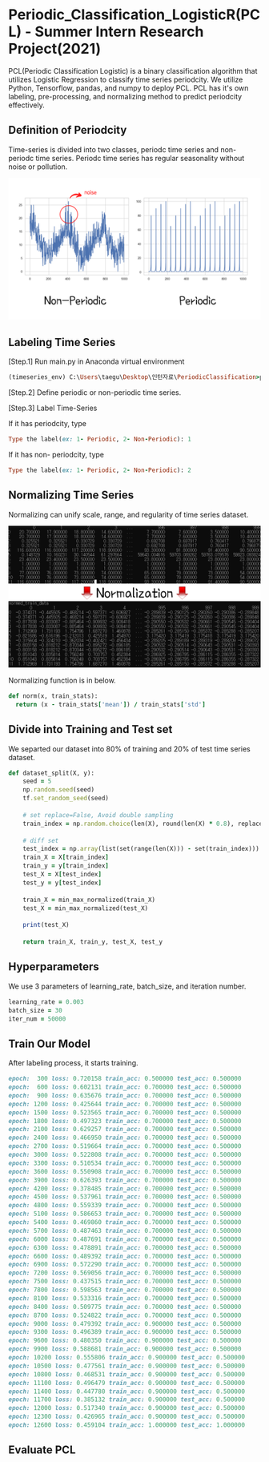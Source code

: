 # Periodic_Classification_LogisticR(PCL) - Summer Intern Research Project(2021)

PCL(Periodic Classification Logistic) is a binary classification algorithm that utilizes Logistic Regression to classify time series periodcity. We utilize Python, Tensorflow, pandas, and numpy to deploy PCL. PCL has it's own labeling, pre-processing, and normalizing method to predict periodcity effectively.

## Definition of Periodcity

Time-series is divided into two classes, periodc time series and non-periodc time series. Periodc time series has regular seasonality without noise or pollution. 

![Watch the video](resource1.png)

## Labeling Time Series

[Step.1] Run main.py in Anaconda virtual environment
```rb
(timeseries_env) C:\Users\taegu\Desktop\인턴자료\PeriodicClassification>python logistic_regression.py
```
[Step.2] Define periodic or non-periodic time series.

[Step.3] Label Time-Series

If it has periodcity, type
```rb
Type the label(ex: 1- Periodic, 2- Non-Periodic): 1
```

If it has non- periodcity, type
```rb
Type the label(ex: 1- Periodic, 2- Non-Periodic): 2
```

## Normalizing Time Series

Normalizing can unify scale, range, and regularity of time series dataset. 

![Watch the video](resource2.png)

Normalizing function is in below.
```rb
def norm(x, train_stats):
  return (x - train_stats['mean']) / train_stats['std']
```

## Divide into Training and Test set

We separted our dataset into 80% of training and 20% of test time series dataset.
```rb
def dataset_split(X, y):
	seed = 5
	np.random.seed(seed)
	tf.set_random_seed(seed)

	# set replace=False, Avoid double sampling
	train_index = np.random.choice(len(X), round(len(X) * 0.8), replace=False)

	# diff set
	test_index = np.array(list(set(range(len(X))) - set(train_index)))
	train_X = X[train_index]
	train_y = y[train_index]
	test_X = X[test_index]
	test_y = y[test_index]

	train_X = min_max_normalized(train_X)
	test_X = min_max_normalized(test_X)

	print(test_X)

	return train_X, train_y, test_X, test_y
 ```

## Hyperparameters

We use 3 parameters of learning_rate, batch_size, and iteration number.
```rb
learning_rate = 0.003
batch_size = 30
iter_num = 50000
```

## Train Our Model

After labeling process, it starts training. 
```rb
epoch:  300 loss: 0.720158 train_acc: 0.500000 test_acc: 0.500000
epoch:  600 loss: 0.602131 train_acc: 0.700000 test_acc: 0.500000
epoch:  900 loss: 0.635676 train_acc: 0.700000 test_acc: 0.500000
epoch: 1200 loss: 0.425644 train_acc: 0.700000 test_acc: 0.500000
epoch: 1500 loss: 0.523565 train_acc: 0.700000 test_acc: 0.500000
epoch: 1800 loss: 0.497323 train_acc: 0.700000 test_acc: 0.500000
epoch: 2100 loss: 0.629257 train_acc: 0.700000 test_acc: 0.500000
epoch: 2400 loss: 0.466950 train_acc: 0.700000 test_acc: 0.500000
epoch: 2700 loss: 0.519664 train_acc: 0.700000 test_acc: 0.500000
epoch: 3000 loss: 0.522808 train_acc: 0.700000 test_acc: 0.500000
epoch: 3300 loss: 0.510534 train_acc: 0.700000 test_acc: 0.500000
epoch: 3600 loss: 0.550908 train_acc: 0.700000 test_acc: 0.500000
epoch: 3900 loss: 0.626393 train_acc: 0.700000 test_acc: 0.500000
epoch: 4200 loss: 0.378485 train_acc: 0.700000 test_acc: 0.500000
epoch: 4500 loss: 0.537961 train_acc: 0.700000 test_acc: 0.500000
epoch: 4800 loss: 0.559339 train_acc: 0.700000 test_acc: 0.500000
epoch: 5100 loss: 0.586653 train_acc: 0.700000 test_acc: 0.500000
epoch: 5400 loss: 0.469860 train_acc: 0.700000 test_acc: 0.500000
epoch: 5700 loss: 0.487463 train_acc: 0.700000 test_acc: 0.500000
epoch: 6000 loss: 0.487691 train_acc: 0.700000 test_acc: 0.500000
epoch: 6300 loss: 0.478891 train_acc: 0.700000 test_acc: 0.500000
epoch: 6600 loss: 0.489392 train_acc: 0.700000 test_acc: 0.500000
epoch: 6900 loss: 0.572290 train_acc: 0.700000 test_acc: 0.500000
epoch: 7200 loss: 0.569056 train_acc: 0.700000 test_acc: 0.500000
epoch: 7500 loss: 0.437515 train_acc: 0.700000 test_acc: 0.500000
epoch: 7800 loss: 0.598563 train_acc: 0.700000 test_acc: 0.500000
epoch: 8100 loss: 0.533316 train_acc: 0.700000 test_acc: 0.500000
epoch: 8400 loss: 0.509775 train_acc: 0.700000 test_acc: 0.500000
epoch: 8700 loss: 0.524822 train_acc: 0.700000 test_acc: 0.500000
epoch: 9000 loss: 0.479392 train_acc: 0.900000 test_acc: 0.500000
epoch: 9300 loss: 0.496389 train_acc: 0.900000 test_acc: 0.500000
epoch: 9600 loss: 0.480350 train_acc: 0.900000 test_acc: 0.500000
epoch: 9900 loss: 0.588681 train_acc: 0.900000 test_acc: 0.500000
epoch: 10200 loss: 0.555806 train_acc: 0.900000 test_acc: 0.500000
epoch: 10500 loss: 0.477561 train_acc: 0.900000 test_acc: 0.500000
epoch: 10800 loss: 0.468531 train_acc: 0.900000 test_acc: 0.500000
epoch: 11100 loss: 0.496479 train_acc: 0.900000 test_acc: 0.500000
epoch: 11400 loss: 0.447780 train_acc: 0.900000 test_acc: 0.500000
epoch: 11700 loss: 0.385132 train_acc: 0.900000 test_acc: 0.500000
epoch: 12000 loss: 0.517340 train_acc: 0.900000 test_acc: 0.500000
epoch: 12300 loss: 0.426965 train_acc: 0.900000 test_acc: 0.500000
epoch: 12600 loss: 0.459104 train_acc: 1.000000 test_acc: 1.000000
```

## Evaluate PCL


